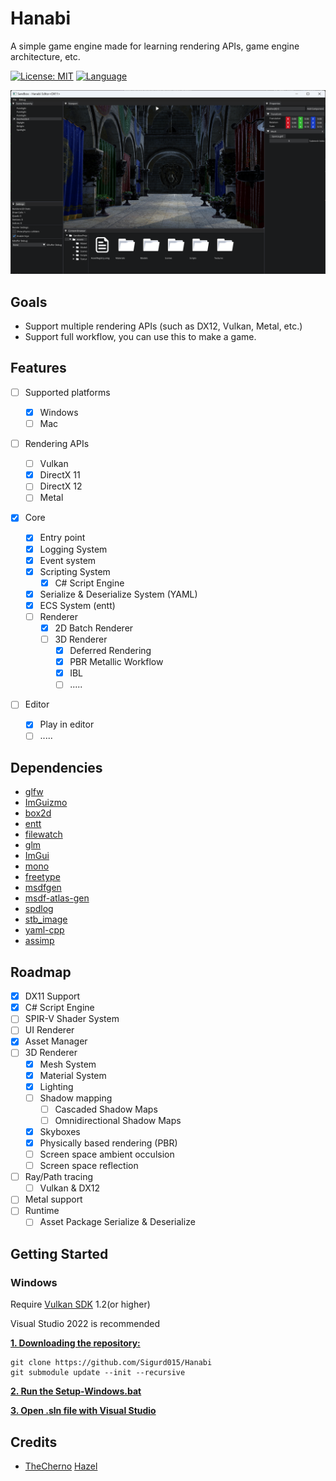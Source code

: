# Hanabi

A simple game engine made for learning rendering APIs, game engine architecture, etc.

[![License: MIT](https://img.shields.io/badge/License-MIT-blue.svg)](https://opensource.org/licenses/MIT)
[![Language](https://img.shields.io/badge/language-C++-blue.svg)](https://isocpp.org/)

<img src="images/preview.png">

## Goals

- Support multiple rendering APIs (such as DX12, Vulkan, Metal, etc.)
- Support full workflow, you can use this to make a game.

## Features

- [ ] Supported platforms

  - [x] Windows
  - [ ] Mac

- [ ] Rendering APIs

  - [ ] Vulkan
  - [x] DirectX 11
  - [ ] DirectX 12
  - [ ] Metal

- [x] Core

  - [x] Entry point
  - [x] Logging System
  - [x] Event system
  - [x] Scripting System
    - [x] C# Script Engine
  - [x] Serialize & Deserialize System (YAML)
  - [x] ECS System (entt)
  - [ ] Renderer
    - [x] 2D Batch Renderer
    - [ ] 3D Renderer
      - [x] Deferred Rendering
      - [x] PBR Metallic Workflow
      - [x] IBL
      - [ ] .....

- [ ] Editor
  - [x] Play in editor
  - [ ] .....

## Dependencies

- [glfw](https://github.com/glfw/glfw)
- [ImGuizmo](https://github.com/CedricGuillemet/ImGuizmo)
- [box2d](https://github.com/erincatto/box2d)
- [entt](https://github.com/skypjack/entt)
- [filewatch](https://github.com/ThomasMonkman/filewatch)
- [glm](https://github.com/g-truc/glm/tree/master)
- [ImGui](https://github.com/ocornut/imgui)
- [mono](https://github.com/mono/mono)
- [freetype](https://github.com/freetype/freetype)
- [msdfgen](https://github.com/Chlumsky/msdfgen)
- [msdf-atlas-gen](https://github.com/Chlumsky/msdf-atlas-gen)
- [spdlog](https://github.com/gabime/spdlog)
- [stb_image](https://github.com/nothings/stb/blob/master/stb_image.h)
- [yaml-cpp](https://github.com/jbeder/yaml-cpp)
- [assimp](https://github.com/assimp/assimp)

## Roadmap

- [x] DX11 Support
- [x] C# Script Engine
- [ ] SPIR-V Shader System
- [ ] UI Renderer
- [x] Asset Manager
- [ ] 3D Renderer
  - [x] Mesh System
  - [x] Material System
  - [x] Lighting
  - [ ] Shadow mapping
    - [ ] Cascaded Shadow Maps
    - [ ] Omnidirectional Shadow Maps
  - [x] Skyboxes
  - [x] Physically based rendering (PBR)
  - [ ] Screen space ambient occulsion
  - [ ] Screen space reflection
- [ ] Ray/Path tracing
  - [ ] Vulkan & DX12
- [ ] Metal support
- [ ] Runtime
  - [ ] Asset Package Serialize & Deserialize

## Getting Started

### Windows

Require [Vulkan SDK](https://vulkan.lunarg.com/sdk/home) 1.2(or higher)

Visual Studio 2022 is recommended

<ins>**1. Downloading the repository:**</ins>

```
git clone https://github.com/Sigurd015/Hanabi
git submodule update --init --recursive
```

<ins>**2. Run the [Setup-Windows.bat](Scripts/Setup-Windows.bat)**</ins>

<ins>**3. Open .sln file with Visual Studio**</ins>

## Credits

- [TheCherno](https://www.youtube.com/@TheCherno) [Hazel](https://github.com/TheCherno/Hazel)
